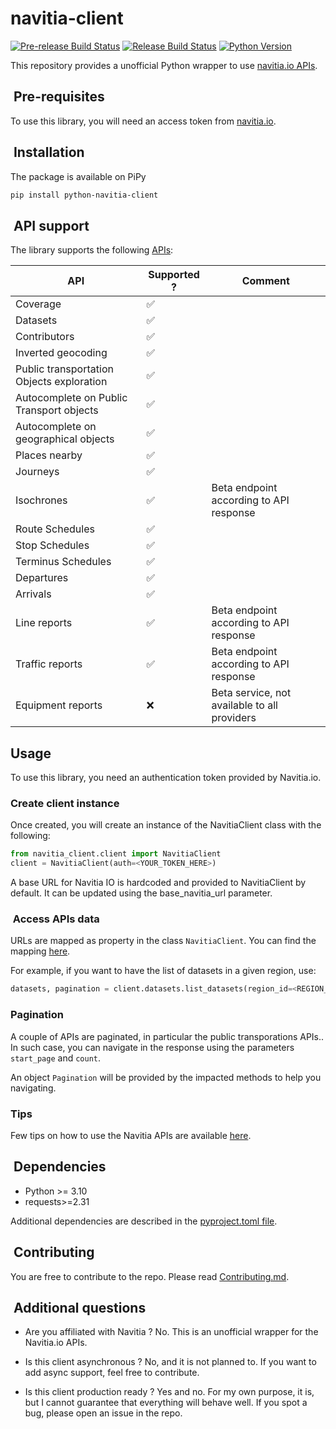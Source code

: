 # navitia-client

[![Pre-release Build Status](https://img.shields.io/github/actions/workflow/status/jonperron/python-navitia-client/pre-release.yml?branch=main)](https://github.com/jonperron/python-navitia-client/actions)
[![Release Build Status](https://img.shields.io/github/actions/workflow/status/jonperron/python-navitia-client/pre-release.yml?branch=main)](https://github.com/jonperron/python-navitia-client/actions)
[![Python Version](https://img.shields.io/pypi/pyversions/python-navitia-client.svg)](https://pypi.org/project/python-navitia-client/)

This repository provides a unofficial Python wrapper to use [navitia.io APIs](https://doc.navitia.io).

##  Pre-requisites

To use this library, you will need an access token from [navitia.io](https://navitia.io/tarifs/).

##  Installation

The package is available on PiPy

```bash
pip install python-navitia-client
```

##  API support

The library supports the following [APIs](https://doc.navitia.io/#api-catalog):

| API                                       | Supported ? | Comment                                      |
| ----------------------------------------- | ----------- | -------------------------------------------- |
| Coverage                                  | ✅           |                                              |
| Datasets                                  | ✅           |                                              |
| Contributors                              | ✅           |                                              |
| Inverted geocoding                        | ✅           |                                              |
| Public transportation Objects exploration | ✅           |                                              |
| Autocomplete on Public Transport objects  | ✅           |                                              |
| Autocomplete on geographical objects      | ✅           |                                              |
| Places nearby                             | ✅           |                                              |
| Journeys                                  | ✅           |                                              |
| Isochrones                                | ✅           | Beta endpoint according to API response      |
| Route Schedules                           | ✅           |                                              |
| Stop Schedules                            | ✅           |                                              |
| Terminus Schedules                        | ✅           |                                              |
| Departures                                | ✅           |                                              |
| Arrivals                                  | ✅           |                                              |
| Line reports                              | ✅           | Beta endpoint according to API response      |
| Traffic reports                           | ✅           | Beta endpoint according to API response      |
| Equipment reports                         | ❌           | Beta service, not available to all providers |

## Usage

To use this library, you need an authentication token provided by Navitia.io.

### Create client instance

Once created, you will create an instance of the NavitiaClient class with the following:

```python
from navitia_client.client import NavitiaClient
client = NavitiaClient(auth=<YOUR_TOKEN_HERE>)
```

A base URL for Navitia IO is hardcoded and provided to NavitiaClient by default. It can be updated using the base_navitia_url parameter.

###  Access APIs data

URLs are mapped as property in the class `NavitiaClient`. You can find the mapping [here](docs/api_support/).

For example, if you want to have the list of datasets in a given region, use:

```python
datasets, pagination = client.datasets.list_datasets(region_id=<REGION_ID>)
```

### Pagination

A couple of APIs are paginated, in particular the public transporations APIs.. In such case, you can navigate in the response using the parameters `start_page` and `count`.

An object `Pagination` will be provided by the impacted methods to help you navigating.

### Tips

Few tips on how to use the Navitia APIs are available [here](docs/few_tips.md).

##  Dependencies

* Python >= 3.10
* requests>=2.31

Additional dependencies are described in the [pyproject.toml file](pyproject.toml).

##  Contributing

You are free to contribute to the repo. Please read [Contributing.md](docs/CONTRIBUTING.md).

##  Additional questions

* Are you affiliated with Navitia ?
No. This is an unofficial wrapper for the Navitia.io APIs.

* Is this client asynchronous ?
No, and it is not planned to. If you want to add async support, feel free to contribute.

* Is this client production ready ?
Yes and no. For my own purpose, it is, but I cannot guarantee that everything will behave well. If you spot a bug, please open an issue in the repo.
